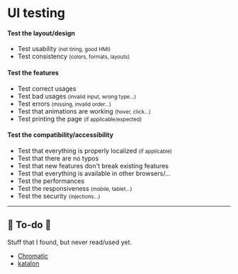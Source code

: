 # UI testing

<div class="row row-cols-lg-2"><div>

#### Test the layout/design

* Test usability <small>(not tiring, good HMI)</small>
* Test consistency <small>(colors, formats, layouts)</small>

#### Test the features

* Test correct usages
* Test bad usages <small>(invalid input, wrong type...)</small>
* Test errors <small>(missing, invalid order...)</small>
* Test that animations are working <small>(hover, click...)</small>
* Test printing the page <small>(if applicable/expected)</small>

</div><div>

#### Test the compatibility/accessibility

* Test that everything is properly localized <small>(if applicable)</small>
* Test that there are no typos
* Test that new features don't break existing features
* Test that everything is available in other browsers/...
* Test the performances
* Test the responsiveness <small>(mobile, tablet...)</small>
* Test the security <small>(injections...)</small>
</div></div>

<hr class="sep-both">

## 👻 To-do 👻

Stuff that I found, but never read/used yet.

<div class="row row-cols-lg-2"><div>

* [Chromatic](https://www.chromatic.com/)
* [katalon](https://www.katalon.com/)
</div><div>


</div></div>